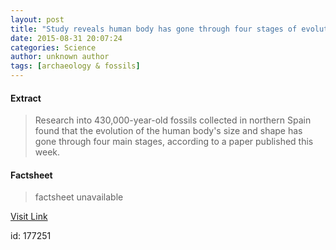 ```yaml
---
layout: post
title: "Study reveals human body has gone through four stages of evolution"
date: 2015-08-31 20:07:24
categories: Science
author: unknown author
tags: [archaeology & fossils]
---
```



#### Extract
>Research into 430,000-year-old fossils collected in northern Spain found that the evolution of the human body's size and shape has gone through four main stages, according to a paper published this week.

#### Factsheet
>factsheet unavailable

[Visit Link](http://phys.org/news/2015-08-reveals-human-body-stages-evolution.html)

id:  177251
